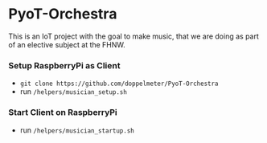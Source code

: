 # PyoT-Orchestra

This is an IoT project with the goal to make music, that we are doing as part of an elective subject at the FHNW.

### Setup RaspberryPi as Client
* ```git clone https://github.com/doppelmeter/PyoT-Orchestra```
* run ```/helpers/musician_setup.sh```

### Start Client on RaspberryPi
* run ```/helpers/musician_startup.sh```





